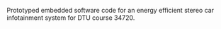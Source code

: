 Prototyped embedded software code for an energy efficient stereo car infotainment system for DTU course 34720.
